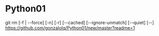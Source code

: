 # Python01
git rm [-f | --force] [-n] [-r] [--cached] [--ignore-unmatch] [--quiet] [--] https://github.com/gonzalolq/Python01/new/master?readme=1
